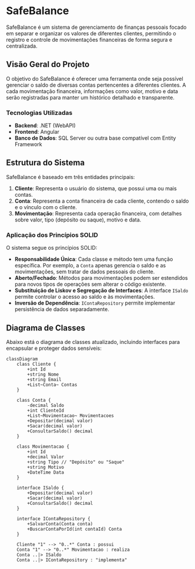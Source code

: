 # SafeBalance

SafeBalance é um sistema de gerenciamento de finanças pessoais focado em separar e organizar os valores de diferentes clientes, permitindo o registro e controle de movimentações financeiras de forma segura e centralizada.

## Visão Geral do Projeto

O objetivo do SafeBalance é oferecer uma ferramenta onde seja possível gerenciar o saldo de diversas contas pertencentes a diferentes clientes. A cada movimentação financeira, informações como valor, motivo e data serão registradas para manter um histórico detalhado e transparente.

### Tecnologias Utilizadas

- **Backend**: .NET (WebAPI)
- **Frontend**: Angular
- **Banco de Dados**: SQL Server ou outra base compatível com Entity Framework

## Estrutura do Sistema

SafeBalance é baseado em três entidades principais:
1. **Cliente**: Representa o usuário do sistema, que possui uma ou mais contas.
2. **Conta**: Representa a conta financeira de cada cliente, contendo o saldo e o vínculo com o cliente.
3. **Movimentação**: Representa cada operação financeira, com detalhes sobre valor, tipo (depósito ou saque), motivo e data.

### Aplicação dos Princípios SOLID

O sistema segue os princípios SOLID:

- **Responsabilidade Única**: Cada classe e método tem uma função específica. Por exemplo, a `Conta` apenas gerencia o saldo e as movimentações, sem tratar de dados pessoais do cliente.
- **Aberto/Fechado**: Métodos para movimentações podem ser estendidos para novos tipos de operações sem alterar o código existente.
- **Substituição de Liskov e Segregação de Interfaces**: A interface `ISaldo` permite controlar o acesso ao saldo e às movimentações.
- **Inversão de Dependência**: `IContaRepository` permite implementar persistência de dados separadamente.

## Diagrama de Classes

Abaixo está o diagrama de classes atualizado, incluindo interfaces para encapsular e proteger dados sensíveis:

```mermaid
classDiagram
    class Cliente {
        +int Id
        +string Nome
        +string Email
        +List~Conta~ Contas
    }

    class Conta {
        -decimal Saldo
        +int ClienteId
        +List~Movimentacao~ Movimentacoes
        +Depositar(decimal valor)
        +Sacar(decimal valor)
        +ConsultarSaldo() decimal
    }

    class Movimentacao {
        +int Id
        +decimal Valor
        +string Tipo // "Depósito" ou "Saque"
        +string Motivo
        +DateTime Data
    }
    
    interface ISaldo {
        +Depositar(decimal valor)
        +Sacar(decimal valor)
        +ConsultarSaldo() decimal
    }

    interface IContaRepository {
        +SalvarConta(Conta conta)
        +BuscarContaPorId(int contaId) Conta
    }

    Cliente "1" --> "0..*" Conta : possui
    Conta "1" --> "0..*" Movimentacao : realiza
    Conta ..|> ISaldo
    Conta ..|> IContaRepository : "implementa"
